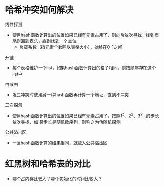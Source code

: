 # 哈希冲突如何解决

线性探测

- 使用hash函数计算出的位置如果已经有元素占用了，则向后依次寻找，找到表尾则回到表头，直到找到一个空位
  - 负载系数（指元素个数除以表格大小），始终在0-1之间




开链

- 每个表格维护一个list，如果hash函数计算出的格子相同，则按顺序存在这个list中



再散列

-  发生冲突时使用另一种hash函数再计算一个地址，直到不冲突



二次探测

- 使用hash函数计算出的位置如果已经有元素占用了，按照$1^2$、$2^2$、$3^2$...的步长依次寻找，如 果步长是随机数序列，则称之为伪随机探测



公共溢出区

- 一旦hash函数计算的结果相同，就放入公共溢出区





# 红黑树和哈希表的对比

- 哪个占内存比较大？哪个初始化的时间比较大？
